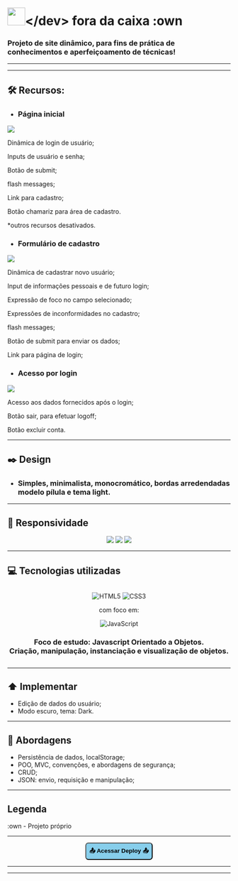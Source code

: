 <h1><span><img src="img/Brand/dev-icone.png" width="40"></span>&lt;/dev&gt; fora da caixa :own</h1>


### Projeto de site dinâmico, para fins de prática de conhecimentos e aperfeiçoamento de técnicas!

----
----

## 🛠️ Recursos:
- ### Página inicial

![](img/show/init.jpg)

Dinâmica de login de usuário;

Inputs de usuário e senha;

Botão de submit;

flash messages;

Link para cadastro;

Botão chamariz para área de cadastro.

*outros recursos desativados.

- ### Formulário de cadastro

![](img/show/form.jpg)

Dinâmica de cadastrar novo usuário;

Input de informações pessoais e de futuro login;

Expressão de foco no campo selecionado;

Expressões de inconformidades no cadastro;

flash messages;

Botão de submit para enviar os dados;

Link para página de login;

- ### Acesso por login

![](img/show/login.jpg)

Acesso aos dados fornecidos após o login;

Botão sair, para efetuar logoff;

Botão excluir conta.

----

## ✒️ Design
- ### Simples, minimalista, monocromático, bordas arredendadas modelo pílula e tema light.

----

## 📱 Responsividade

<div align="center">

![](img/show/mob-init.jpg)
![](img/show/mob-form.jpg)
![](img/show/mob-login.jpg)

</div>

----

## 💻 Tecnologias utilizadas


<div align="center" style="margin:2em 0">


![HTML5](https://img.shields.io/badge/html5-%23E34F26.svg?style=for-the-badge&logo=html5&logoColor=white) ![CSS3](https://img.shields.io/badge/css3-%231572B6.svg?style=for-the-badge&logo=css3&logoColor=white)

 com foco em:

 ![JavaScript](https://img.shields.io/badge/javascript-%23323330.svg?style=for-the-badge&logo=javascript&logoColor=%23F7DF1E)

### Foco de estudo: Javascript Orientado a Objetos. <br> Criação, manipulação, instanciação e visualização de objetos.

</div>

----

## ⬆️ Implementar

- Edição de dados do usuário;
- Modo escuro, tema: Dark.

----

## 📖 Abordagens

- Persistência de dados, localStorage;
- POO, MVC, convenções, e abordagens de segurança;
- CRUD;
- JSON: envio, requisição e manipulação;

----

## Legenda
:own - Projeto próprio

----

<div align='center'>
<a href="https://raimonesbarros.github.io/dev-fora-da-caixa/"><button style='padding:.5em; background-color:skyblue; border-radius:.5em; font-weight:bold'> 📤 Acessar Deploy 📤 </button> </a>

----
----
